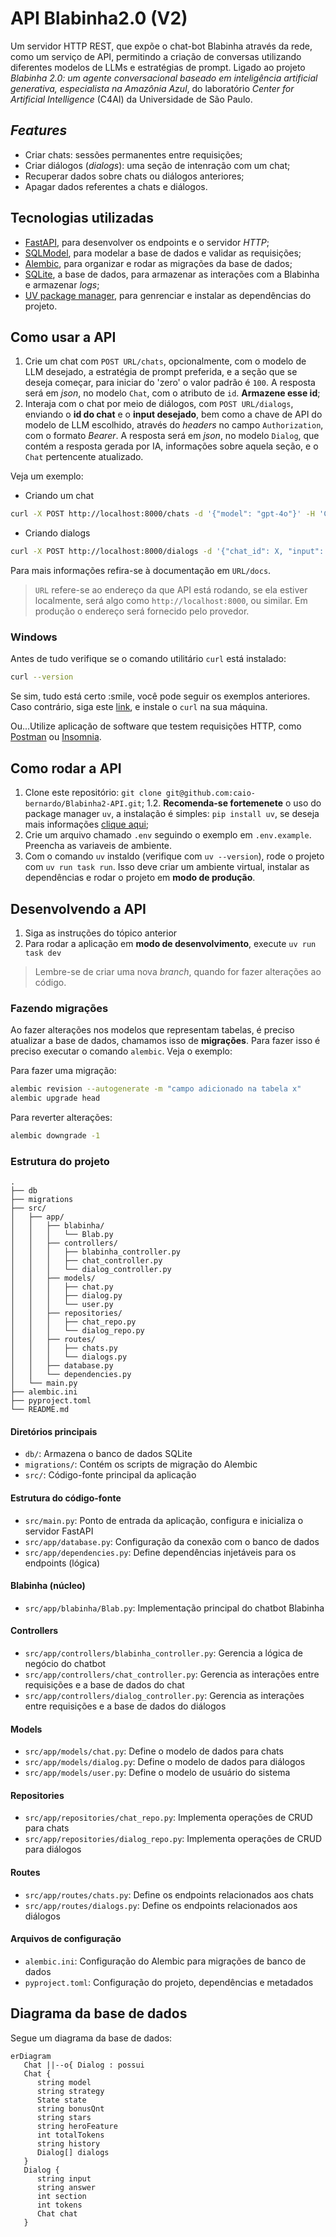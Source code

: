 # API Blabinha2.0 (V2)

Um servidor HTTP REST, que expõe o chat-bot Blabinha através da rede, como um serviço de API, permitindo a criação de conversas utilizando diferentes modelos de LLMs e estratégias de prompt. Ligado ao projeto _Blabinha 2.0: um agente conversacional baseado em inteligência artificial generativa, especialista na Amazônia Azul_, do laboratório _Center for Artificial Intelligence_ (C4AI) da Universidade de São Paulo.

## _Features_

- Criar chats: sessões permanentes entre requisições;
- Criar diálogos (_dialogs_): uma seção de intenração com um chat;
- Recuperar dados sobre chats ou diálogos anteriores;
- Apagar dados referentes a chats e diálogos.

## Tecnologias utilizadas

- [FastAPI](https://fastapi.tiangolo.com/), para desenvolver os endpoints e o servidor _HTTP_;
- [SQLModel](https://sqlmodel.tiangolo.com/), para modelar a base de dados e validar as requisições;
- [Alembic](https://alembic.sqlalchemy.org/en/latest/), para organizar e rodar as migrações da base de dados;
- [SQLite](https://sqlite.org/index.html), a base de dados, para armazenar as interações com a Blabinha e armazenar _logs_;
- [UV package manager](https://docs.astral.sh/uv/), para genrenciar e instalar as dependências do projeto.

## Como usar a API

1. Crie um chat com `POST URL/chats`, opcionalmente, com o modelo de LLM desejado, a estratégia de prompt preferida, e a seção que se deseja começar, para iniciar do 'zero' o valor padrão é `100`. A resposta será em _json_, no modelo `Chat`, com o atributo de `id`. **Armazene esse id**;
2. Interaja com o chat por meio de diálogos, com `POST URL/dialogs`, enviando o **id do chat** e o **input desejado**, bem como a chave de API do modelo de LLM escolhido, através do _headers_ no campo `Authorization`, com o formato _Bearer_. A resposta será em _json_, no modelo `Dialog`, que contém a resposta gerada por IA, informações sobre aquela seção, e o `Chat` pertencente atualizado.

Veja um exemplo:

- Criando um chat
```bash
curl -X POST http://localhost:8000/chats -d '{"model": "gpt-4o"}' -H 'Content-Type: application/json'
```
- Criando dialogs
```bash
curl -X POST http://localhost:8000/dialogs -d '{"chat_id": X, "input": "Oi"}' -H 'Content-Type: application/json' -H 'Authorization: Bearer XXXXXXXX'
```

Para mais informações refira-se à documentação em `URL/docs`.

> `URL` refere-se ao endereço da que API está rodando, se ela estiver localmente, será algo como `http://localhost:8000`, ou similar. Em produção o endereço será fornecido pelo provedor.

### Windows

Antes de tudo verifique se o comando utilitário `curl` está instalado:
```bash
curl --version
```
Se sim, tudo está certo :smile, você pode seguir os exemplos anteriores. Caso contrário, siga este [link](https://curl.se/windows/), e instale o `curl` na sua máquina.

Ou...Utilize aplicação de software que testem requisições HTTP, como [Postman](https://www.postman.com/downloads/) ou [Insomnia](https://insomnia.rest/download).

## Como rodar a API

1. Clone este repositório: `git clone git@github.com:caio-bernardo/Blabinha2-API.git`;
1.2. **Recomenda-se fortemenete** o uso do package manager `uv`, a instalação é simples: `pip install uv`, se deseja mais informações [clique aqui](https://docs.astral.sh/uv/);
2. Crie um arquivo chamado `.env` seguindo o exemplo em `.env.example`. Preencha as variaveis de ambiente.
3. Com o comando `uv` instaldo (verifique com `uv --version`), rode o projeto com `uv run task run`. Isso deve criar um ambiente virtual, instalar as dependências e rodar o projeto em **modo de produção**.

## Desenvolvendo a API

1. Siga as instruções do tópico anterior
1. Para rodar a aplicação em **modo de desenvolvimento**, execute `uv run task dev`

> Lembre-se de criar uma nova _branch_, quando for fazer alterações ao código.

### Fazendo migrações

Ao fazer alterações nos modelos que representam tabelas, é preciso atualizar a base de dados, chamamos isso de **migrações**.
Para fazer isso é preciso executar o comando `alembic`. Veja o exemplo:

Para fazer uma migração:
```bash
alembic revision --autogenerate -m "campo adicionado na tabela x"
alembic upgrade head
```

Para reverter alterações:
```bash
alembic downgrade -1
```
### Estrutura do projeto
```
.
├── db
├── migrations
├── src/
│   ├── app/
│   │   ├── blabinha/
│   │   │   └── Blab.py
│   │   ├── controllers/
│   │   │   ├── blabinha_controller.py
│   │   │   ├── chat_controller.py
│   │   │   └── dialog_controller.py
│   │   ├── models/
│   │   │   ├── chat.py
│   │   │   ├── dialog.py
│   │   │   └── user.py
│   │   ├── repositories/
│   │   │   ├── chat_repo.py
│   │   │   └── dialog_repo.py
│   │   ├── routes/
│   │   │   ├── chats.py
│   │   │   └── dialogs.py
│   │   ├── database.py
│   │   └── dependencies.py
│   └── main.py
├── alembic.ini
├── pyproject.toml
└── README.md
```

#### Diretórios principais
- `db/`: Armazena o banco de dados SQLite
- `migrations/`: Contém os scripts de migração do Alembic
- `src/`: Código-fonte principal da aplicação

#### Estrutura do código-fonte
- `src/main.py`: Ponto de entrada da aplicação, configura e inicializa o servidor FastAPI
- `src/app/database.py`: Configuração da conexão com o banco de dados
- `src/app/dependencies.py`: Define dependências injetáveis para os endpoints (lógica)

#### Blabinha (núcleo)
- `src/app/blabinha/Blab.py`: Implementação principal do chatbot Blabinha

#### Controllers
- `src/app/controllers/blabinha_controller.py`: Gerencia a lógica de negócio do chatbot
- `src/app/controllers/chat_controller.py`: Gerencia as interações entre requisições e a base de dados do chat
- `src/app/controllers/dialog_controller.py`: Gerencia as interações entre requisições e a base de dados do diálogos

#### Models
- `src/app/models/chat.py`: Define o modelo de dados para chats
- `src/app/models/dialog.py`: Define o modelo de dados para diálogos
- `src/app/models/user.py`: Define o modelo de usuário do sistema

#### Repositories
- `src/app/repositories/chat_repo.py`: Implementa operações de CRUD para chats
- `src/app/repositories/dialog_repo.py`: Implementa operações de CRUD para diálogos

#### Routes
- `src/app/routes/chats.py`: Define os endpoints relacionados aos chats
- `src/app/routes/dialogs.py`: Define os endpoints relacionados aos diálogos

#### Arquivos de configuração
- `alembic.ini`: Configuração do Alembic para migrações de banco de dados
- `pyproject.toml`: Configuração do projeto, dependências e metadados

## Diagrama da base de dados

Segue um diagrama da base de dados:
```mermaid
erDiagram
   Chat ||--o{ Dialog : possui
   Chat {
      string model
      string strategy
      State state
      string bonusQnt
      string stars
      string heroFeature
      int totalTokens
      string history
      Dialog[] dialogs
   }
   Dialog {
      string input
      string answer
      int section
      int tokens
      Chat chat
   }
```
